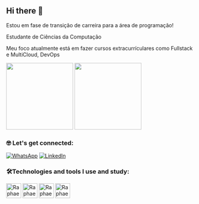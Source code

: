 ## Hi there 👋

Estou em fase de transição de carreira para a área de programação!

Estudante de Ciências da Computação

Meu foco atualmente está em fazer cursos extracurrículares como Fullstack e MultiCloud, DevOps

<div>
     <img height="180em" src="https://github-readme-stats.vercel.app/api?username=raphaeldomingues&show_icons=true&theme=tokyonight"/>
     <img height="180em" src="https://github-readme-stats.vercel.app/api/top-langs/?username=raphaeldomingues&layout=compact&theme=tokyonight"/>
</div>

### 🤓 Let's get connected:

[![WhatsApp](https://img.shields.io/badge/WhatsApp-25D366?style=for-the-badge&logo=whatsapp&logoColor=white
)](https://api.whatsapp.com/send?phone=5541998530650)
[![LinkedIn](https://img.shields.io/badge/LinkedIn-0077B5?style=for-the-badge&logo=linkedin&logoColor=white
)](https://www.linkedin.com/in/raphael-f-domingues/)

### 🛠️Technologies and tools I use and study:

<div>
  <img align="center" alt="Raphael-html" height="40" widht="40" src="https://cdn.jsdelivr.net/gh/devicons/devicon/icons/html5/html5-original.svg"/>
  <img align="center" alt="Raphael-css" height="40" widht="40" src="https://cdn.jsdelivr.net/gh/devicons/devicon/icons/css3/css3-original.svg"/>
  <img align="center" alt="Raphael-js" height="40" widht="40" src="https://cdn.jsdelivr.net/gh/devicons/devicon/icons/javascript/javascript-original.svg"/>
  <img align="center" alt="Raphael-ruby" height="40" widht="40" src="https://cdn.jsdelivr.net/gh/devicons/devicon/icons/ruby/ruby-original.svg"/>
</div>
